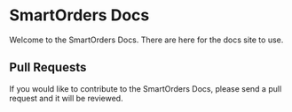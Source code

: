 # SmartOrders Docs

Welcome to the SmartOrders Docs. There are here for the docs site to use.


## Pull Requests

If you would like to contribute to the SmartOrders Docs, please send a pull request and it will be reviewed.
